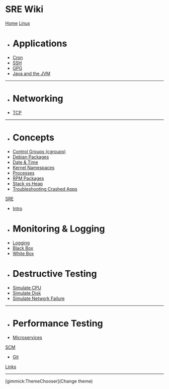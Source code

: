 # SRE Wiki

[Home](index.md)
[Linux]()

  * # Applications
  * [Cron](linux/applications/cron.md)
  * [SSH](linux/applications/ssh.md)
  * [GPG](linux/applications/gpg.md)
  * [Java and the JVM](linux/applications/java_and_jvm.md)
  ----
  * # Networking
  * [TCP](linux/networking/tcp.md)
  ----
  * # Concepts
  * [Control Groups (cgroups)](linux/concepts/control_groups.md)
  * [Debian Packages](linux/concepts/deb_packages.md)
  * [Date & Time](linux/concepts/datetime.md)
  * [Kernel Namespaces](linux/concepts/kernel_namespaces.md)
  * [Processes](linux/concepts/processes.md)
  * [RPM Packages](linux/concepts/rpm_packages.md)
  * [Stack vs Heap](linux/concepts/stack_vs_heap.md)
  * [Troubleshooting Crashed Apps](linux/concepts/troubleshooting_crashed_apps.md)

[SRE]()

  * [Intro](intro.md)
  * # Monitoring & Logging
  * [Logging](sre/monitoring/logging.md)
  * [Black Box](sre/monitoring/black_box.md)
  * [White Box](sre/monitoring/white_box.md)
  * # Destructive Testing
  * [Simulate CPU](sre/destructive_testing/simulate_cpu.md)
  * [Simulate Disk](sre/destructive_testing/simulate_disk.md)
  * [Simulate Network Failure](sre/destructive_testing/simulate_network_failure.md)
  ----
  * # Performance Testing
  * [Microservices](sre/performance_testing/microservices.md)

[SCM]()

  * [Git](scm/git.md)

[Links](links.md)
- - - -
[gimmick:ThemeChooser](Change theme)
